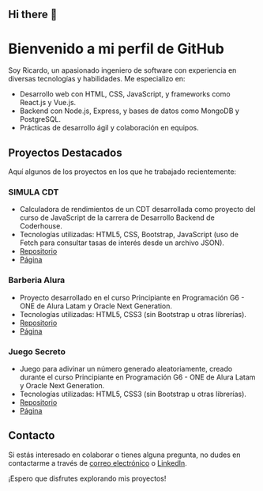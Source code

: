 ## Hi there 👋

# Bienvenido a mi perfil de GitHub

Soy Ricardo, un apasionado ingeniero de software con experiencia en diversas tecnologías y habilidades. Me especializo en:

- Desarrollo web con HTML, CSS, JavaScript, y frameworks como React.js y Vue.js.
- Backend con Node.js, Express, y bases de datos como MongoDB y PostgreSQL.
- Prácticas de desarrollo ágil y colaboración en equipos.

## Proyectos Destacados

Aquí algunos de los proyectos en los que he trabajado recientemente:

### SIMULA CDT

- Calculadora de rendimientos de un CDT desarrollada como proyecto del curso de JavaScript de la carrera de Desarrollo Backend de Coderhouse.
- Tecnologías utilizadas: HTML5, CSS, Bootstrap, JavaScript (uso de Fetch para consultar tasas de interés desde un archivo JSON).
- [Repositorio](https://github.com/RicardoMoviles/ProyectoFinal-Restrepo)
- [Página](https://ricardomoviles.github.io/ProyectoFinal-Restrepo/)

### Barberia Alura

- Proyecto desarrollado en el curso Principiante en Programación G6 - ONE de Alura Latam y Oracle Next Generation.
- Tecnologías utilizadas: HTML5, CSS3 (sin Bootstrap u otras librerías).
- [Repositorio](https://github.com/RicardoMoviles/Barberia-Alura)
- [Página](https://ricardomoviles.github.io/Barberia-Alura/)

### Juego Secreto

- Juego para adivinar un número generado aleatoriamente, creado durante el curso Principiante en Programación G6 - ONE de Alura Latam y Oracle Next Generation.
- Tecnologías utilizadas: HTML5, CSS3 (sin Bootstrap u otras librerías).
- [Repositorio](https://github.com/RicardoMoviles/JuegoSecreto)
- [Página](https://ricardomoviles.github.io/JuegoSecreto/)

## Contacto

Si estás interesado en colaborar o tienes alguna pregunta, no dudes en contactarme a través de [correo electrónico](mailto:ricar2011.medallo@gmail.com) o [LinkedIn](https://www.linkedin.com/in/r-restrepo/).

¡Espero que disfrutes explorando mis proyectos!

<!--
**RicardoMoviles/RicardoMoviles** is a ✨ _special_ ✨ repository because its `README.md` (this file) appears on your GitHub profile.

Here are some ideas to get you started:

- 🔭 I’m currently working on ...
- 🌱 I’m currently learning ...
- 👯 I’m looking to collaborate on ...
- 🤔 I’m looking for help with ...
- 💬 Ask me about ...
- 📫 How to reach me: ...
- 😄 Pronouns: ...
- ⚡ Fun fact: ...
-->
